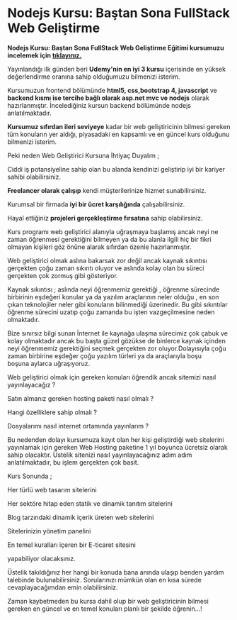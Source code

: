 # Nodejs Kursu: Baştan Sona FullStack Web Geliştirme

**Nodejs Kursu: Baştan Sona FullStack Web Geliştirme Eğitimi kursumuzu incelemek için [tıklayınız.](https://www.udemy.com/course/komple-web-gelistirme-kursu-nodejs/?couponCode=GITHUB27 "tıklayınız.")**

Yayınlandığı ilk günden beri **Udemy'nin en iyi 3 kursu** içerisinde en yüksek değerlendirme oranına sahip olduğumuzu bilmenizi isterim.

Kursumuzun frontend bölümünde **html5, css,bootstrap 4, javascript** ve **backend kısmı ise tercihe bağlı olarak asp.net mvc ve nodejs** olarak hazırlanmıştır. İncelediğiniz kursun backend bölümünde nodejs anlatılmaktadır.

**Kursumuz sıfırdan ileri seviyeye** kadar bir web geliştiricinin bilmesi gereken tüm konuların yer aldığı, piyasadaki en kapsamlı ve en güncel kurs olduğunu bilmenizi isterim.

Peki neden Web Geliştirici Kursuna İhtiyaç Duyalım ;

Ciddi iş potansiyeline sahip olan bu alanda kendinizi geliştirip iyi bir kariyer sahibi olabilirsiniz.

**Freelancer olarak çalışıp** kendi müşterilerinize hizmet sunabilirsiniz.

Kurumsal bir firmada **iyi bir ücret karşılığında** çalışabilirsiniz.

Hayal ettiğiniz **projeleri gerçekleştirme fırsatına** sahip olabilirsiniz.

Kurs programı web geliştirici alanıyla uğraşmaya başlamış ancak neyi ne zaman öğrenmesi gerektiğini bilmeyen ya da bu alanla ilgili hiç bir fikri olmayan kişileri göz önüne alarak sıfırdan özenle hazırlanmıştır.

Web geliştirici olmak aslına bakarsak zor değil ancak kaynak sıkıntısı gerçekten çoğu zaman sıkıntı oluyor ve aslında kolay olan bu süreci gerçekten çok zormuş gibi gösteriyor.

Kaynak sıkıntısı ; aslında neyi öğrenmemiz gerektiği , öğrenme sürecinde birbirinin eşdeğeri konular ya da yazılım araçlarının neler olduğu , en son çıkan teknolojiler neler gibi konuların bilinmediği üzerinedir. Bu gibi sıkıntılar öğrenme sürecini uzatıp çoğu zamanda bu işten vazgeçilmesine neden olmaktadır.

Bize sınırsız bilgi sunan İnternet ile kaynağa ulaşma sürecimiz çok çabuk ve kolay olmaktadır ancak bu başta güzel gözükse de binlerce kaynak içinden neyi öğrenmemiz gerektiğini seçmek gerçekten zor oluyor.Dolayısıyla çoğu zaman birbirine eşdeğer çoğu yazılım türleri ya da araçlarıyla boşu boşuna aylarca uğraşıyoruz.

Web geliştirici olmak için gereken konuları öğrendik ancak sitemizi nasıl yayınlayacağız ? 

Satın almanız gereken hosting paketi nasıl olmalı ? 

Hangi özelliklere sahip olmalı ? 

Dosyalarımı nasıl internet ortamında yayınlarım ? 

Bu nedenden dolayı kursumuza kayıt olan her kişi geliştirdiği web sitelerini yayınlamak için gereken Web Hosting paketine 1 yıl boyunca ücretsiz olarak sahip olacaktır. Üstelik sitenizi nasıl yayınlayacağınız adım adım anlatılmaktadır, bu işlem gerçekten çok basit.

Kurs Sonunda ;

Her türlü web tasarım sitelerini

Her sektöre hitap eden statik ve dinamik tanıtım sitelerini

Blog tarzındaki dinamik içerik üreten web sitelerini

Sitelerinizin yönetim panelini

En temel kuralları içeren bir E-ticaret sitesini

yapabiliyor olacaksınız.

Üstelik takıldığınız her hangi bir konuda bana anında ulaşıp benden yardım talebinde bulunabilirsiniz. Sorularınızı mümkün olan en kısa sürede cevaplayacağımdan emin olabilirsiniz.

Zaman kaybetmeden bu kursa dahil olup bir web geliştiricinin bilmesi gereken en güncel ve en temel konuları planlı bir şekilde öğrenin...!